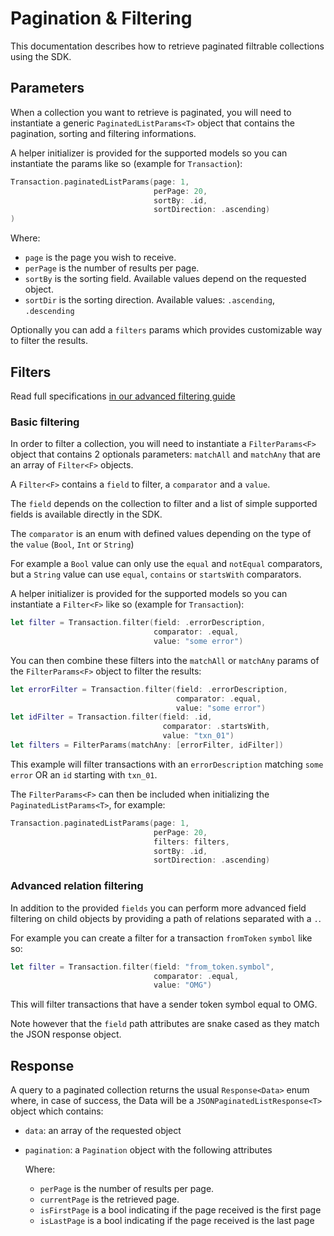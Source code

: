 # Pagination & Filtering

This documentation describes how to retrieve paginated filtrable collections using the SDK.

## Parameters

When a collection you want to retrieve is paginated, you will need to instantiate a generic `PaginatedListParams<T>` object that contains the pagination, sorting and filtering informations.

A helper initializer is provided for the supported models so you can instantiate the params like so (example for `Transaction`):

```swift
Transaction.paginatedListParams(page: 1,
                                perPage: 20,
                                sortBy: .id,
                                sortDirection: .ascending)
)
```

Where:
- `page` is the page you wish to receive.
- `perPage` is the number of results per page.
- `sortBy` is the sorting field. Available values depend on the requested object.
- `sortDir` is the sorting direction. Available values: `.ascending`, `.descending`

Optionally you can add a `filters` params which provides customizable way to filter the results.

## Filters

Read full specifications [in our advanced filtering guide](https://github.com/omisego/ewallet/blob/master/docs/guides/advanced_filtering.md)

### Basic filtering

In order to filter a collection, you will need to instantiate a `FilterParams<F>` object that contains 2 optionals parameters: `matchAll` and `matchAny` that are an array of `Filter<F>` objects.

A `Filter<F>` contains a `field` to filter, a `comparator` and a `value`.

The `field` depends on the collection to filter and a list of simple supported fields is available directly in the SDK.

The `comparator` is an enum with defined values depending on the type of the `value` (`Bool`, `Int` or `String`)

For example a `Bool` value can only use the `equal` and `notEqual` comparators, but a `String` value can use `equal`, `contains` or `startsWith` comparators.

A helper initializer is provided for the supported models so you can instantiate a `Filter<F>` like so (example for `Transaction`):

```swift
let filter = Transaction.filter(field: .errorDescription,
                                comparator: .equal,
                                value: "some error")
```

You can then combine these filters into the `matchAll` or `matchAny` params of the `FilterParams<F>` object to filter the results:

```swift
let errorFilter = Transaction.filter(field: .errorDescription,
                                     comparator: .equal,
                                     value: "some error")
let idFilter = Transaction.filter(field: .id,
                                  comparator: .startsWith,
                                  value: "txn_01")
let filters = FilterParams(matchAny: [errorFilter, idFilter])
```

This example will filter transactions with an `errorDescription` matching `some error` OR an `id` starting with `txn_01`.

The `FilterParams<F>` can then be included when initializing the `PaginatedListParams<T>`, for example:

```swift
Transaction.paginatedListParams(page: 1,
                                perPage: 20,
                                filters: filters,
                                sortBy: .id,
                                sortDirection: .ascending)
```

### Advanced relation filtering

In addition to the provided `fields` you can perform more advanced field filtering on child objects by providing a path of relations separated with a `.`.

For example you can create a filter for a transaction `fromToken` `symbol` like so:

```swift
let filter = Transaction.filter(field: "from_token.symbol",
                                comparator: .equal,
                                value: "OMG")
```

This will filter transactions that have a sender token symbol equal to OMG.

Note however that the `field` path attributes are snake cased as they match the JSON response object.

## Response

A query to a paginated collection returns the usual `Response<Data>` enum where, in case of success, the Data will be a `JSONPaginatedListResponse<T>` object which contains:

- `data`: an array of the requested object
- `pagination`: a `Pagination` object with the following attributes

  Where:
  - `perPage` is the number of results per page.
  - `currentPage` is the retrieved page.
  - `isFirstPage` is a bool indicating if the page received is the first page
  - `isLastPage` is a bool indicating if the page received is the last page
